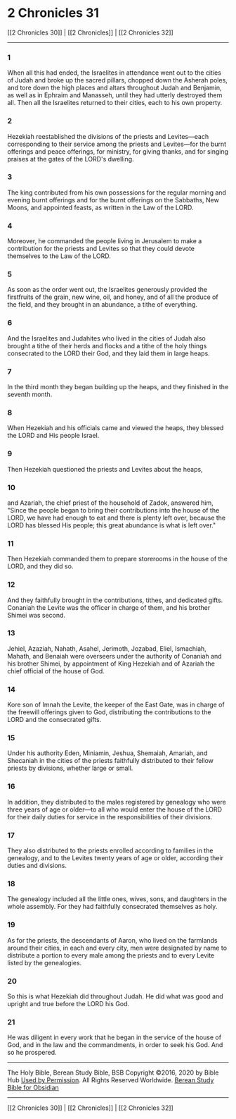 # 2 Chronicles 31

[[2 Chronicles 30]] | [[2 Chronicles]] | [[2 Chronicles 32]]

---

### 1
When all this had ended, the Israelites in attendance went out to the cities of Judah and broke up the sacred pillars, chopped down the Asherah poles, and tore down the high places and altars throughout Judah and Benjamin, as well as in Ephraim and Manasseh, until they had utterly destroyed them all. Then all the Israelites returned to their cities, each to his own property.

### 2
Hezekiah reestablished the divisions of the priests and Levites—each corresponding to their service among the priests and Levites—for the burnt offerings and peace offerings, for ministry, for giving thanks, and for singing praises at the gates of the LORD's dwelling.

### 3
The king contributed from his own possessions for the regular morning and evening burnt offerings and for the burnt offerings on the Sabbaths, New Moons, and appointed feasts, as written in the Law of the LORD.

### 4
Moreover, he commanded the people living in Jerusalem to make a contribution for the priests and Levites so that they could devote themselves to the Law of the LORD.

### 5
As soon as the order went out, the Israelites generously provided the firstfruits of the grain, new wine, oil, and honey, and of all the produce of the field, and they brought in an abundance, a tithe of everything.

### 6
And the Israelites and Judahites who lived in the cities of Judah also brought a tithe of their herds and flocks and a tithe of the holy things consecrated to the LORD their God, and they laid them in large heaps.

### 7
In the third month they began building up the heaps, and they finished in the seventh month.

### 8
When Hezekiah and his officials came and viewed the heaps, they blessed the LORD and His people Israel.

### 9
Then Hezekiah questioned the priests and Levites about the heaps,

### 10
and Azariah, the chief priest of the household of Zadok, answered him, "Since the people began to bring their contributions into the house of the LORD, we have had enough to eat and there is plenty left over, because the LORD has blessed His people; this great abundance is what is left over."

### 11
Then Hezekiah commanded them to prepare storerooms in the house of the LORD, and they did so.

### 12
And they faithfully brought in the contributions, tithes, and dedicated gifts. Conaniah the Levite was the officer in charge of them, and his brother Shimei was second.

### 13
Jehiel, Azaziah, Nahath, Asahel, Jerimoth, Jozabad, Eliel, Ismachiah, Mahath, and Benaiah were overseers under the authority of Conaniah and his brother Shimei, by appointment of King Hezekiah and of Azariah the chief official of the house of God.

### 14
Kore son of Imnah the Levite, the keeper of the East Gate, was in charge of the freewill offerings given to God, distributing the contributions to the LORD and the consecrated gifts.

### 15
Under his authority Eden, Miniamin, Jeshua, Shemaiah, Amariah, and Shecaniah in the cities of the priests faithfully distributed to their fellow priests by divisions, whether large or small.

### 16
In addition, they distributed to the males registered by genealogy who were three years of age or older—to all who would enter the house of the LORD for their daily duties for service in the responsibilities of their divisions.

### 17
They also distributed to the priests enrolled according to families in the genealogy, and to the Levites twenty years of age or older, according their duties and divisions.

### 18
The genealogy included all the little ones, wives, sons, and daughters in the whole assembly. For they had faithfully consecrated themselves as holy.

### 19
As for the priests, the descendants of Aaron, who lived on the farmlands around their cities, in each and every city, men were designated by name to distribute a portion to every male among the priests and to every Levite listed by the genealogies.

### 20
So this is what Hezekiah did throughout Judah. He did what was good and upright and true before the LORD his God.

### 21
He was diligent in every work that he began in the service of the house of God, and in the law and the commandments, in order to seek his God. And so he prospered.

---

The Holy Bible, Berean Study Bible, BSB
Copyright ©2016, 2020 by Bible Hub
[Used by Permission](https://berean.bible/terms.htm). All Rights Reserved Worldwide.
[Berean Study Bible for Obsidian](https://github.com/gapmiss/berean-study-bible-for-obsidian)

---

[[2 Chronicles 30]] | [[2 Chronicles]] | [[2 Chronicles 32]]

